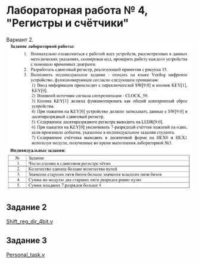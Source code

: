 # Лабораторная работа № 4, "Регистры и счётчики"  
Вариант 2.
![Задание](pics/task.png)  
## Задание 2  
[Shift_reg_dir_4bit.v](src/Shift_reg_dir_4bit.v)  

## Задание 3
[Personal_task.v](src/Personal_task.v)
